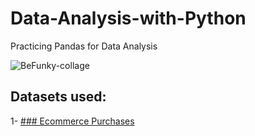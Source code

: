 # Data-Analysis-with-Python
Practicing Pandas for Data Analysis

![BeFunky-collage](https://user-images.githubusercontent.com/33589432/152101234-c3f0fb0a-1598-44aa-a98a-aa1850c103d9.jpg)


## Datasets used:
1- [### Ecommerce Purchases](https://www.kaggle.com/utkarsharya/ecommerce-purchases)


